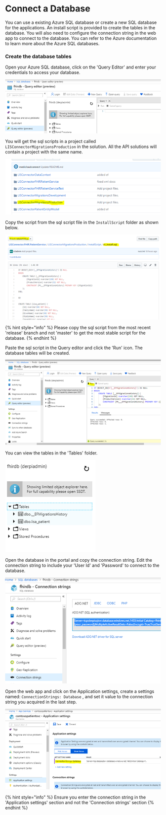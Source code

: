 # Connect a Database

You can use a existing Azure SQL database or create a new SQL database for the applications. An install script is provided to create the tables in the database. You will also need to configure the connection string in the web app to connect to the database. You can refer to the Azure documentation to learn more about the Azure SQL databases.

### Create the database tables

Open your Azure SQL database, click on the 'Query Editor' and enter your credentials to access your database.

![](../.gitbook/assets/query_editor.PNG)

You will get the sql scripts in a project called  `LISConnectorMigrationsProduction` in the solution. All the API solutions will contain a project with the same name.

![](../.gitbook/assets/sqlscript_project%20%281%29.PNG)

Copy the script from the sql script file in the `InstallScript` folder as shown below.

![](../.gitbook/assets/sqlscript.PNG)

{% hint style="info" %}
Please copy the sql script from the most recent 'release' branch and not 'master' to get the most stable script for the database.
{% endhint %}

Paste the sql script in the Query editor and click the 'Run' icon. The database tables will be created.

![](../.gitbook/assets/sqlscript_runquery.PNG)

You can view the tables in the 'Tables' folder.

![](../.gitbook/assets/sqlscript_tables.PNG)

  
Open the database in the portal and copy the connection string. Edit the connection string to include your 'User Id' and 'Password' to connect to the database.

![](../.gitbook/assets/dbconnstr.PNG)

Open the web app and click on the Application settings, create a settings named: `ConnectionStrings: Database` , and set it value to the connection string you acquired in the last step.

![](../.gitbook/assets/webapp_dbconnstr.PNG)

{% hint style="info" %}
Ensure you enter the connection string in the 'Application settings' section and not the 'Connection strings' section
{% endhint %}

  


